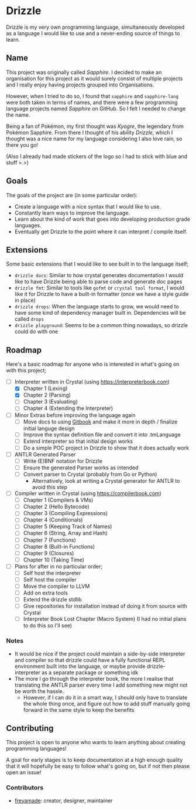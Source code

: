 # Drizzle

Drizzle is my very own programming language, simultaneously developed as a language I would like to use and a never-ending source of things to learn.

## Name
This project was originally called *Sapphire*.
I decided to make an organisation for this project as it would surely consist of multiple projects and I really enjoy having projects grouped into Organisations.

However, when I tried to do so, I found that `sapphire` and `sapphire-lang` were both taken in terms of names, and there were a few programming language projects named *Sapphire* on GitHub.
So I felt I needed to change the name.

Being a fan of Pokémon, my first thought was *Kyogre*, the legendary from Pokémon Sapphire.
From there I thought of his ability *Drizzle*, which I thought was a nice name for my language considering I also love rain, so there you go!

(Also I already had made stickers of the logo so I had to stick with blue and stuff >.>)

## Goals
The goals of the project are (in some particular order):
- Create a language with a nice syntax that I would like to use.
- Constantly learn ways to improve the language.
- Learn about the kind of work that goes into developing production grade languages.
- Eventually get Drizzle to the point where it can interpret / compile itself.

## Extensions
Some basic extensions that I would like to see built in to the language itself;
- `drizzle docs`: Similar to how crystal generates documentation I would like to have Drizzle being able to parse code and generate doc pages
- `drizzle fmt`: Similar to tools like `gofmt` or `crystal tool format`, I would like it for Drizzle to have a built-in formatter (once we have a style guide in place)
- `drizzle drops`: When the language starts to grow, we would need to have some kind of dependency manager built in. Dependencies will be called `drops`
- `drizzle playground`: Seems to be a common thing nowadays, so drizzle could do with one

## Roadmap
Here's a basic roadmap for anyone who is interested in what's going on with this project;

- [ ] Interpreter written in Crystal (using https://interpreterbook.com)
    - [x] Chapter 1 (Lexing)
    - [x] Chapter 2 (Parsing)
    - [ ] Chapter 3 (Evaluating)
    - [ ] Chapter 4 (Extending the Interpreter)
- [ ] Minor Extras before improving the language again
    - [ ] Move docs to using [Gitbook](https://www.gitbook.com/?t=2) and make it more in depth / finalize initial languge design
    - [ ] Improve the syntax definition file and convert it into .tmLanguage
    - [ ] Extend interpreter so that initial design works
    - [ ] Do a simple POC project in Drizzle to show that it does actually work
- [ ] ANTLR Generated Parser
    - [ ] Write (E)BNF notation for Drizzle
    - [ ] Ensure the generated Parser works as intended
    - [ ] Convert parser to Crystal (probably from Go or Python)
        - Alternatively, look at writing a Crystal generator for ANTLR to avoid this step
- [ ] Compiler written in Crystal (using https://compilerbook.com)
    - [ ] Chapter  1 (Compilers & VMs)
    - [ ] Chapter  2 (Hello Bytecode)
    - [ ] Chapter  3 (Compiling Expressions)
    - [ ] Chapter  4 (Conditionals)
    - [ ] Chapter  5 (Keeping Track of Names)
    - [ ] Chapter  6 (String, Array and Hash)
    - [ ] Chapter  7 (Functions)
    - [ ] Chapter  8 (Built-in Functions)
    - [ ] Chapter  9 (Closures)
    - [ ] Chapter 10 (Taking Time)
- [ ] Plans for after in no particular order;
    - [ ] Self host the interpreter
    - [ ] Self host the compiler
    - [ ] Move the compiler to LLVM
    - [ ] Add on extra tools
    - [ ] Extend the drizzle stdlib
    - [ ] Give repositories for installation instead of doing it from source with Crystal
    - [ ] Interpreter Book Lost Chapter (Macro System) (I had no initial plans to do this so I'll see)

### Notes
- It would be nice if the project could maintain a side-by-side interpreter and compiler so that drizzle could have a fully functional REPL environment built into the language, or maybe provide drizzle-interpreter as a separate package or something idk
- The more I go through the interpreter book, the more I realise that translating the ANTLR parser every time I add something new might not be worth the hassle.
    - However, if I can do it in a smart way, I should only have to translate the whole thing once, and figure out how to add stuff manually going forward in the same style to keep the benefits

## Contributing
This project is open to anyone who wants to learn anything about creating programming languages!

A goal for early stages is to keep documentation at a high enough quality that it will hopefully be easy to follow what's going on, but if not then please open an issue!

### Contributors
- [freyamade](https://github.com/freyamade): creator, designer, maintainer
